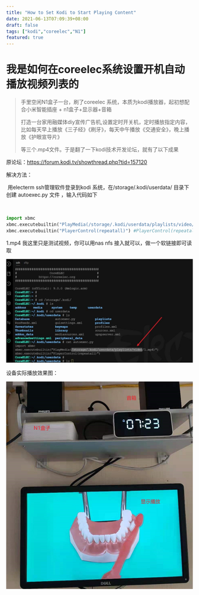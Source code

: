 ```yaml
---
title: "How to Set Kodi to Start Playing Content"
date: 2021-06-13T07:09:39+08:00
draft: false
tags: ["kodi","coreelec","N1"] 
featured: true
---
```


# **我是如何在coreelec系统设置开机自动播放视频列表的** 

> 手里空闲N1盒子一台，刷了coreelec 系统，本质为kodi播放器，起初想配合小米智能插座 + n1盒子+显示器+音箱
>
> 打造一台家用融媒体diy宣传广告机,设置定时开关机，定时播放指定内容，比如每天早上播放《三子经》《刷牙》，每天中午播放《交通安全》，晚上播放《护眼宣导片》
>
> 等三个.mp4文件。于是翻了一下kodi技术开发论坛，就有了以下成果



原论坛：https://forum.kodi.tv/showthread.php?tid=157120

解决方法：

​     用electerm ssh管理软件登录到kodi 系统，在/storage/.kodi/userdata/ 目录下 创建 autoexec.py 文件 ，输入代码如下

​     

```python
import xbmc
xbmc.executebuiltin("PlayMedia(/storage/.kodi/userdata/playlists/video/1.mp4)")
xbmc.executebuiltin("PlayerControl(repeatall)") #PlayerControl(repeatall)  这一句是循环播放1.mp4文件
```

1.mp4 我这里只是测试视频，你可以用nas nfs 接入就可以，做一个软链接即可读取



![image-20210613072200142](image-20210613072200142.png)

设备实际播放效果图：

![image-20210613072552887](image-20210613072552887.png)